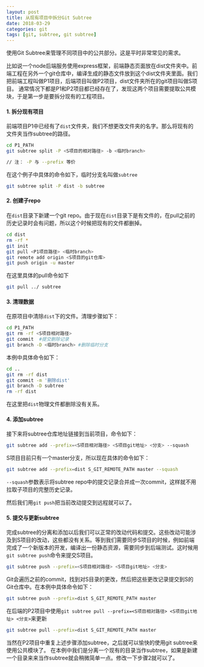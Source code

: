```yaml
---
layout: post
title: 从现有项目中拆分Git Subtree
date: 2018-03-29
categories: git
tags: [git, subtree, git subtree]
---
```


使用Git Subtree来管理不同项目中的公共部分。这是平时非常常见的需求。

比如说一个node后端服务使用express框架，前端静态页面放在dist文件夹中。前端工程在另外一个git仓库中，编译生成的静态文件放到这个dist文件夹里面。我们把前端工程叫做P1项目，后端项目叫做P2项目，dist文件夹所在的git项目叫做S项目。
通常情况下都是P1和P2项目都已经存在了，发现这两个项目需要提取公共模块，于是第一步是要拆分现有的工程项目。

#### 1. 拆分现有项目

前端项目P1中已经有了`dist`文件夹，我们不想更改文件夹的名字。那么将现有的文件夹当作subtree的路径。

```bash
cd P1_PATH
git subtree split -P <S项目的相对路径> -b <临时branch>

// 注： -P 与 --prefix 等价
```

在这个例子中具体的命令如下，临时分支名叫做`subtree`

```bash
git subtree split -P dist -b subtree
```

#### 2. 创建子repo

在`dist`目录下新建一个git repo。由于现在`dist`目录下是有文件的，在pull之前的历史记录时会有问题，所以这个时候把现有的文件都删掉。

```bash
cd dist
rm -rf *
git init
git pull <P1项目路径> <临时branch>
git remote add origin <S项目的git仓库>
git push origin -u master
```

在这里具体的pull命令如下

```bash
git pull ../ subtree
```

#### 3. 清理数据

在原项目中清除`dist`下的文件。清理步骤如下：

```bash
cd P1_PATH
git rm -rf <S项目相对路径>
git commit	#提交删除记录
git branch -D <临时branch> #删除临时分支
```

本例中具体命令如下：

```bash
cd ..
git rm -rf dist
git commit -m '删除dist'
git branch -D subtree
rm -rf dist
```

在这里把`dist`物理文件都删除没有关系。

#### 4. 添加subtree

接下来将subtree仓库地址链接到当前项目，命令如下：

```bash
git subtree add --prefix=<S项目相对路径> <S项目git地址> <分支> --squash
```

S项目目前只有一个master分支，所以现在具体的命令如下：

```bash
git subtree add --prefix=dist S_GIT_REMOTE_PATH master --squash
```

`--squash`参数表示将subtree repo中的提交记录合并成一次commit，这样就不用拉取子项目的完整历史记录。

然后我们用`git push`把当前改动提交到远程就可以了。

#### 5. 提交与更新subtree

完成subtree的分离和添加以后我们可以正常的改动代码和提交。这些改动可能涉及到S项目的改动，这些都没有关系。等到我们需要同步S项目的时候，例如前端完成了一个新版本的开发，编译出一份静态资源，需要同步到后端测试。这时候用`git subtree push`命令来提交S项目。

```bash
git subtree push --prefix=<S项目相对路径> <S项目git地址> <分支>
```

Git会遍历之前的commit，找到对S目录的更改，然后把这些更改记录提交到S的Git仓库中。在本例中具体命令如下：

```bash
git subtree push --prefix=dist S_GIT_REMOTE_PATH master
```

在后端的P2项目中使用`git subtree pull --prefix=<S项目相对路径> <S项目git地址> <分支>`来更新

```bash
git subtree pull --prefix=dist S_GIT_REMOTE_PATH master
```

当然在P2项目中重复上述步骤添加subtree，之后就可以愉快的使用git subtree来使用公共模块了。
在本例中我们是分离一个现有的目录当作subtree，如果是新建一个目录来来当作subtree就会稍微简单一点。修改一下步骤2就可以了。

